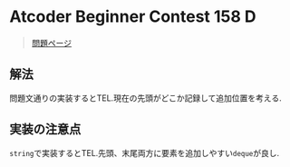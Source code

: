 # Atcoder Beginner Contest 158 D
> [問題ページ](https://atcoder.jp/contests/abc158/tasks/abc158_d)
## 解法
問題文通りの実装するとTEL.現在の先頭がどこか記録して追加位置を考える.
## 実装の注意点
`string`で実装するとTEL.先頭、末尾両方に要素を追加しやすい`deque`が良し.
